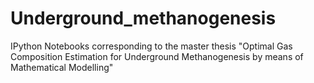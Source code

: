 # Underground_methanogenesis
IPython Notebooks corresponding to the master thesis "Optimal Gas Composition Estimation for Underground Methanogenesis by means of Mathematical Modelling"
